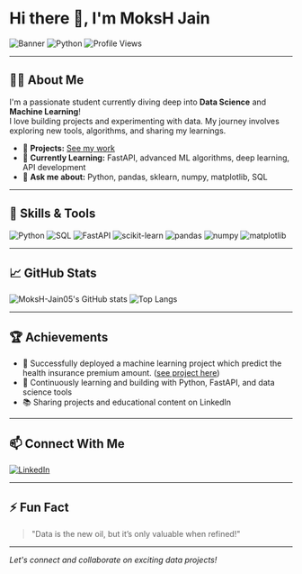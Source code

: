 # Hi there 👋, I'm MoksH Jain

![Banner](https://img.shields.io/badge/Data%20Science-Enthusiast-blue?style=flat-square)
![Python](https://img.shields.io/badge/Python-Expert-blue?logo=python&logoColor=white)
![Profile Views](https://komarev.com/ghpvc/?username=MoksH-Jain05)

---

## 👨‍💻 About Me

I'm a passionate student currently diving deep into **Data Science** and **Machine Learning**!  
I love building projects and experimenting with data. My journey involves exploring new tools, algorithms, and sharing my learnings.

- 🔭 **Projects:** [See my work](https://github.com/MoksH-Jain05?tab=repositories)
- 🌱 **Currently Learning:** FastAPI, advanced ML algorithms, deep learning, API development
- 💬 **Ask me about:** Python, pandas, sklearn, numpy, matplotlib, SQL

---

## 🚀 Skills & Tools

![Python](https://img.shields.io/badge/Python-3776AB?logo=python&logoColor=white)
![SQL](https://img.shields.io/badge/SQL-4479A1?logo=mysql&logoColor=white)
![FastAPI](https://img.shields.io/badge/FastAPI-009688?logo=fastapi&logoColor=white)
![scikit-learn](https://img.shields.io/badge/scikit--learn-F7931E?logo=scikit-learn&logoColor=white)
![pandas](https://img.shields.io/badge/pandas-150458?logo=pandas&logoColor=white)
![numpy](https://img.shields.io/badge/numpy-013243?logo=numpy&logoColor=white)
![matplotlib](https://img.shields.io/badge/matplotlib-11557C?logo=matplotlib&logoColor=white)

---

## 📈 GitHub Stats

![MoksH-Jain05's GitHub stats](https://github-readme-stats.vercel.app/api?username=MoksH-Jain05&show_icons=true&theme=radical)
![Top Langs](https://github-readme-stats.vercel.app/api/top-langs/?username=MoksH-Jain05&layout=compact&theme=radical)

---

## 🏆 Achievements

- 🚀 Successfully deployed a machine learning project which predict the health insurance premium amount. ([see project here](https://moksh-health-insurance-premium-prediction.streamlit.app/))
- 🌱 Continuously learning and building with Python, FastAPI, and data science tools
- 📚 Sharing projects and educational content on LinkedIn

---

## 📫 Connect With Me

[![LinkedIn](https://img.shields.io/badge/LinkedIn-MoksH%20Jain-blue?style=for-the-badge&logo=linkedin)](https://www.linkedin.com/in/itsmoksh/)

---

## ⚡ Fun Fact

> "Data is the new oil, but it’s only valuable when refined!"

---

*Let's connect and collaborate on exciting data projects!*
